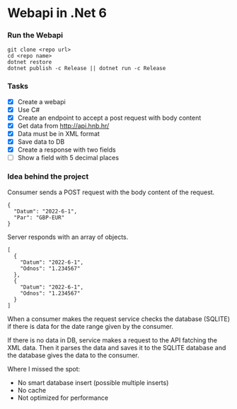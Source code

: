 # Webapi in .Net 6

### Run the Webapi

```
git clone <repo url>
cd <repo name>
dotnet restore
dotnet publish -c Release || dotnet run -c Release
```

### Tasks

- [x] Create a webapi
- [x] Use C#
- [x] Create an endpoint to accept a post request with body content
- [x] Get data from http://api.hnb.hr/
- [x] Data must be in XML format
- [x] Save data to DB
- [x] Create a response with two fields
- [ ] Show a field with 5 decimal places

### Idea behind the project

Consumer sends a POST request with the body content of the request.

```
{
  "Datum": "2022-6-1",
  "Par": "GBP-EUR"
}
```

Server responds with an array of objects.

```
[
  {
    "Datum": "2022-6-1",
    "Odnos": "1.234567"
  },
  {
    "Datum": "2022-6-1",
    "Odnos": "1.234567"
  }
]
```

When a consumer makes the request service checks the database (SQLITE) if there is data for the date range given by the consumer. 

If there is no data in DB, service makes a request to the API fatching the XML data. Then it parses the data and saves it to the SQLITE database and the database gives the data to the consumer. 

Where I missed the spot:
- No smart database insert (possible multiple inserts)
- No cache
- Not optimized for performance